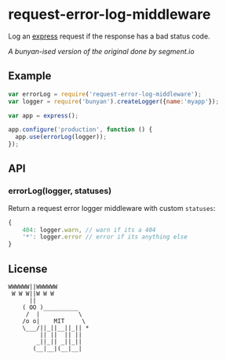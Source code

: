 # request-error-log-middleware

  Log an [express](https://github.com/visionmedia/express) request if the response has a bad status code.

  _A bunyan-ised version of the original done by segment.io_

## Example

```js
var errorLog = require('request-error-log-middleware');
var logger = require('bunyan').createLogger({name:'myapp'});

var app = express();

app.configure('production', function () {
  app.use(errorLog(logger));
});
```

## API

### errorLog(logger, statuses)

  Return a request error logger middleware with custom `statuses`:

```js
{
    404: logger.warn, // warn if its a 404
    '*': logger.error // error if its anything else
}
```

## License

```
WWWWWW||WWWWWW
 W W W||W W W
      ||
    ( OO )__________
     /  |           \
    /o o|    MIT     \
    \___/||_||__||_|| *
         || ||  || ||
        _||_|| _||_||
       (__|__|(__|__|
```
